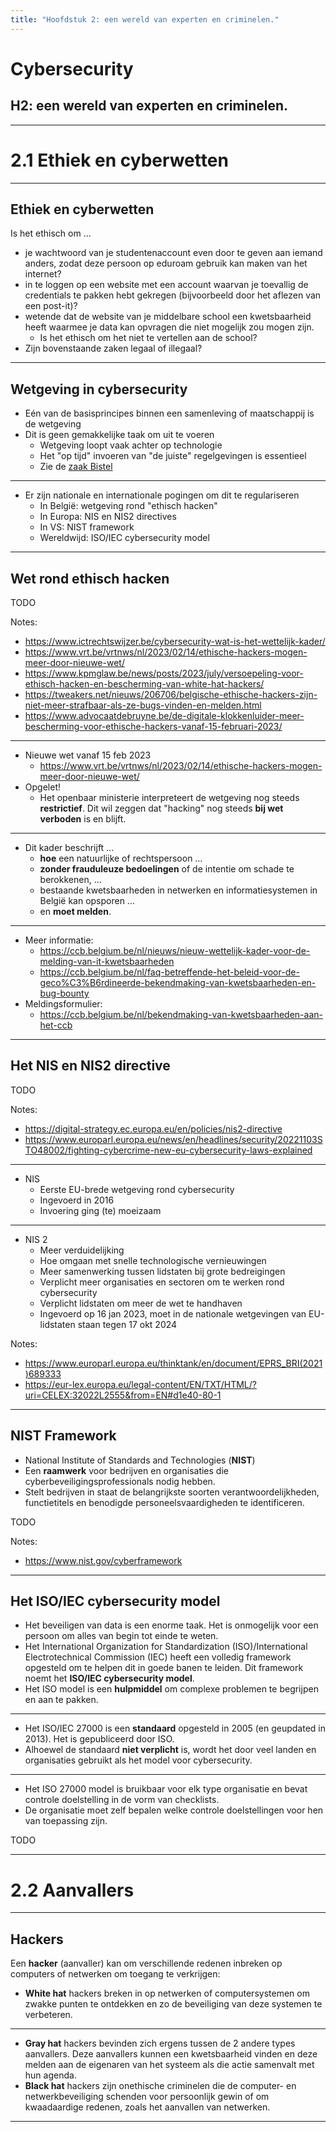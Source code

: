 ```yaml
---
title: "Hoofdstuk 2: een wereld van experten en criminelen."
---
```


# Cybersecurity

## H2: een wereld van experten en criminelen.

---

# 2.1 Ethiek en cyberwetten

---

## Ethiek en cyberwetten

Is het ethisch om ...

-   je wachtwoord van je studentenaccount even door te geven aan iemand anders, zodat deze persoon op eduroam gebruik kan maken van het internet?
-   in te loggen op een website met een account waarvan je toevallig de credentials te pakken hebt gekregen (bijvoorbeeld door het aflezen van een post-it)?
-   wetende dat de website van je middelbare school een kwetsbaarheid heeft waarmee je data kan opvragen die niet mogelijk zou mogen zijn.
    -   Is het ethisch om het niet te vertellen aan de school?
-   Zijn bovenstaande zaken legaal of illegaal?

---

## Wetgeving in cybersecurity

-   Eén van de basisprincipes binnen een samenleving of maatschappij is de wetgeving
-   Dit is geen gemakkelijke taak om uit te voeren
    -   Wetgeving loopt vaak achter op technologie
    -   Het "op tijd" invoeren van "de juiste" regelgevingen is essentieel
    -   Zie de [zaak Bistel](https://nl.wikipedia.org/wiki/Zaak-Bistel)

---

-   Er zijn nationale en internationale pogingen om dit te regulariseren
    -   In België: wetgeving rond "ethisch hacken"
    -   In Europa: NIS en NIS2 directives
    -   In VS: NIST framework
    -   Wereldwijd: ISO/IEC cybersecurity model

---

## Wet rond ethisch hacken

TODO

Notes:

-   https://www.ictrechtswijzer.be/cybersecurity-wat-is-het-wettelijk-kader/
-   https://www.vrt.be/vrtnws/nl/2023/02/14/ethische-hackers-mogen-meer-door-nieuwe-wet/
-   https://www.kpmglaw.be/news/posts/2023/july/versoepeling-voor-ethisch-hacken-en-bescherming-van-white-hat-hackers/
-   https://tweakers.net/nieuws/206706/belgische-ethische-hackers-zijn-niet-meer-strafbaar-als-ze-bugs-vinden-en-melden.html
-   https://www.advocaatdebruyne.be/de-digitale-klokkenluider-meer-bescherming-voor-ethische-hackers-vanaf-15-februari-2023/

---

-   Nieuwe wet vanaf 15 feb 2023
    -   https://www.vrt.be/vrtnws/nl/2023/02/14/ethische-hackers-mogen-meer-door-nieuwe-wet/
-   Opgelet!
    -   Het openbaar ministerie interpreteert de wetgeving nog steeds **restrictief**. Dit wil zeggen dat "hacking" nog steeds **bij wet verboden** is en blijft.

---

-   Dit kader beschrijft …
    -   **hoe** een natuurlijke of rechtspersoon …
    -   **zonder frauduleuze bedoelingen** of de intentie om schade te berokkenen, …
    -   bestaande kwetsbaarheden in netwerken en informatiesystemen in België kan opsporen …
    -   en **moet melden**.

---

-   Meer informatie:
    -   https://ccb.belgium.be/nl/nieuws/nieuw-wettelijk-kader-voor-de-melding-van-it-kwetsbaarheden
    -   https://ccb.belgium.be/nl/faq-betreffende-het-beleid-voor-de-geco%C3%B6rdineerde-bekendmaking-van-kwetsbaarheden-en-bug-bounty
-   Meldingsformulier:
    -   https://ccb.belgium.be/nl/bekendmaking-van-kwetsbaarheden-aan-het-ccb

---

## Het NIS en NIS2 directive

TODO

Notes:

-   https://digital-strategy.ec.europa.eu/en/policies/nis2-directive
-   https://www.europarl.europa.eu/news/en/headlines/security/20221103STO48002/fighting-cybercrime-new-eu-cybersecurity-laws-explained

---

-   NIS
    -   Eerste EU-brede wetgeving rond cybersecurity
    -   Ingevoerd in 2016
    -   Invoering ging (te) moeizaam

---

-   NIS 2
    -   Meer verduidelijking
    -   Hoe omgaan met snelle technologische vernieuwingen
    -   Meer samenwerking tussen lidstaten bij grote bedreigingen
    -   Verplicht meer organisaties en sectoren om te werken rond cybersecurity
    -   Verplicht lidstaten om meer de wet te handhaven
    -   Ingevoerd op 16 jan 2023, moet in de nationale wetgevingen van EU-lidstaten staan tegen 17 okt 2024

Notes:

-   https://www.europarl.europa.eu/thinktank/en/document/EPRS_BRI(2021)689333
-   https://eur-lex.europa.eu/legal-content/EN/TXT/HTML/?uri=CELEX:32022L2555&from=EN#d1e40-80-1

---

## NIST Framework

-   National Institute of Standards and Technologies (**NIST**)
-   Een **raamwerk** voor bedrijven en organisaties die cyberbeveiligingsprofessionals nodig hebben.
-   Stelt bedrijven in staat de belangrijkste soorten verantwoordelijkheden, functietitels en benodigde personeelsvaardigheden te identificeren.

TODO

Notes:

-   https://www.nist.gov/cyberframework

---

## Het ISO/IEC cybersecurity model

-   Het beveiligen van data is een enorme taak. Het is onmogelijk voor een persoon om alles van begin tot einde te weten.
-   Het International Organization for Standardization (ISO)/International Electrotechnical Commission (IEC) heeft een volledig framework opgesteld om te helpen dit in goede banen te leiden. Dit framework noemt het **ISO/IEC cybersecurity model**.
-   Het ISO model is een **hulpmiddel** om complexe problemen te begrijpen en aan te pakken.

---

-   Het ISO/IEC 27000 is een **standaard** opgesteld in 2005 (en geupdated in 2013). Het is gepubliceerd door ISO.
-   Alhoewel de standaard **niet verplicht** is, wordt het door veel landen en organisaties gebruikt als het model voor cybersecurity.

---

-   Het ISO 27000 model is bruikbaar voor elk type organisatie en bevat controle doelstelling in de vorm van checklists.
-   De organisatie moet zelf bepalen welke controle doelstellingen voor hen van toepassing zijn.

TODO

---

# 2.2 Aanvallers

---

## Hackers

Een **hacker** (aanvaller) kan om verschillende redenen inbreken op computers of netwerken om toegang te verkrijgen:

-   **White hat** hackers breken in op netwerken of computersystemen om zwakke punten te ontdekken en zo de beveiliging van deze systemen te verbeteren.

---

-   **Gray hat** hackers bevinden zich ergens tussen de 2 andere types aanvallers. Deze aanvallers kunnen een kwetsbaarheid vinden en deze melden aan de eigenaren van het systeem als die actie samenvalt met hun agenda.
-   **Black hat** hackers zijn onethische criminelen die de computer- en netwerkbeveiliging schenden voor persoonlijk gewin of om kwaadaardige redenen, zoals het aanvallen van netwerken.

---
